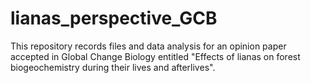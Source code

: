 # lianas_perspective_GCB
This repository records files and data analysis for an opinion paper accepted in Global Change Biology entitled "Effects of lianas on forest biogeochemistry during their lives and afterlives". 
